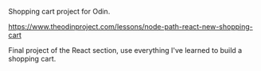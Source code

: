 Shopping cart project for Odin. 

https://www.theodinproject.com/lessons/node-path-react-new-shopping-cart

Final project of the React section, use everything I've learned to build a shopping cart. 
